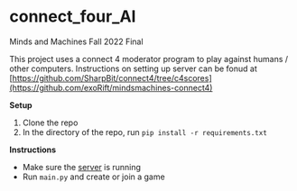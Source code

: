 # connect_four_AI
Minds and Machines Fall 2022 Final

This project uses a connect 4 moderator program to play against humans / other computers.
Instructions on setting up server can be fonud at [https://github.com/SharpBit/connect4/tree/c4scores](https://github.com/exoRift/mindsmachines-connect4)

**Setup**
1. Clone the repo
2. In the directory of the repo, run `pip install -r requirements.txt`

**Instructions**
* Make sure the [server](https://github.com/exoRift/mindsmachines-connect4/) is running
* Run `main.py` and create or join a game 
